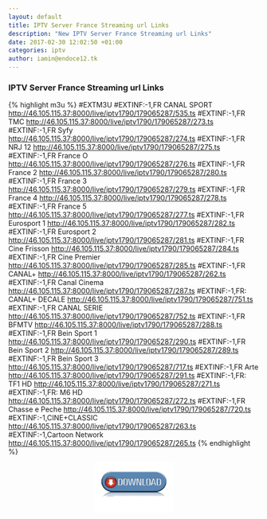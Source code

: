 ```yaml
---
layout: default
title: IPTV Server France Streaming url Links
description: "New IPTV Server France Streaming url Links"
date: 2017-02-30 12:02:50 +01:00
categories: iptv
author: iamin@endoce12.tk
---
```

<script>
  (function(i,s,o,g,r,a,m){i['GoogleAnalyticsObject']=r;i[r]=i[r]||function(){
  (i[r].q=i[r].q||[]).push(arguments)},i[r].l=1*new Date();a=s.createElement(o),
  m=s.getElementsByTagName(o)[0];a.async=1;a.src=g;m.parentNode.insertBefore(a,m)
  })(window,document,'script','https://www.google-analytics.com/analytics.js','ga');

  ga('create', 'UA-70394969-3', 'auto');
  ga('send', 'pageview');

</script>
### IPTV Server France Streaming url Links
{% highlight m3u %}
#EXTM3U
#EXTINF:-1,FR CANAL  SPORT
http://46.105.115.37:8000/live/iptv1790/179065287/535.ts
#EXTINF:-1,FR TMC
http://46.105.115.37:8000/live/iptv1790/179065287/273.ts
#EXTINF:-1,FR Syfy
http://46.105.115.37:8000/live/iptv1790/179065287/274.ts
#EXTINF:-1,FR NRJ 12
http://46.105.115.37:8000/live/iptv1790/179065287/275.ts
#EXTINF:-1,FR France O
http://46.105.115.37:8000/live/iptv1790/179065287/276.ts
#EXTINF:-1,FR France 2
http://46.105.115.37:8000/live/iptv1790/179065287/280.ts
#EXTINF:-1,FR France 3
http://46.105.115.37:8000/live/iptv1790/179065287/279.ts
#EXTINF:-1,FR France 4
http://46.105.115.37:8000/live/iptv1790/179065287/278.ts
#EXTINF:-1,FR France 5
http://46.105.115.37:8000/live/iptv1790/179065287/277.ts
#EXTINF:-1,FR Eurosport 1
http://46.105.115.37:8000/live/iptv1790/179065287/282.ts
#EXTINF:-1,FR Eurosport 2
http://46.105.115.37:8000/live/iptv1790/179065287/281.ts
#EXTINF:-1,FR Cine Frisson
http://46.105.115.37:8000/live/iptv1790/179065287/284.ts
#EXTINF:-1,FR Cine  Premier
http://46.105.115.37:8000/live/iptv1790/179065287/285.ts
#EXTINF:-1,FR CANAL+
http://46.105.115.37:8000/live/iptv1790/179065287/262.ts
#EXTINF:-1,FR Canal  Cinema
http://46.105.115.37:8000/live/iptv1790/179065287/287.ts
#EXTINF:-1,FR: CANAL+ DECALE
http://46.105.115.37:8000/live/iptv1790/179065287/751.ts
#EXTINF:-1,FR CANAL SERIE
http://46.105.115.37:8000/live/iptv1790/179065287/752.ts
#EXTINF:-1,FR BFMTV
http://46.105.115.37:8000/live/iptv1790/179065287/288.ts
#EXTINF:-1,FR Bein Sport 1
http://46.105.115.37:8000/live/iptv1790/179065287/290.ts
#EXTINF:-1,FR Bein Sport 2
http://46.105.115.37:8000/live/iptv1790/179065287/289.ts
#EXTINF:-1,FR Bein Sport 3
http://46.105.115.37:8000/live/iptv1790/179065287/717.ts
#EXTINF:-1,FR Arte
http://46.105.115.37:8000/live/iptv1790/179065287/291.ts
#EXTINF:-1,FR: TF1 HD
http://46.105.115.37:8000/live/iptv1790/179065287/271.ts
#EXTINF:-1,FR: M6 HD
http://46.105.115.37:8000/live/iptv1790/179065287/272.ts
#EXTINF:-1,FR Chasse e Peche
http://46.105.115.37:8000/live/iptv1790/179065287/720.ts
#EXTINF:-1,CINE+CLASSIC
http://46.105.115.37:8000/live/iptv1790/179065287/263.ts
#EXTINF:-1,Cartoon Network
http://46.105.115.37:8000/live/iptv1790/179065287/265.ts
{% endhighlight %}
<a href="/lists/IPTV-Server-France-Streaming-url-Links.m3u"><center><img src="/img/download-logo.png" width="160"></center></a>
